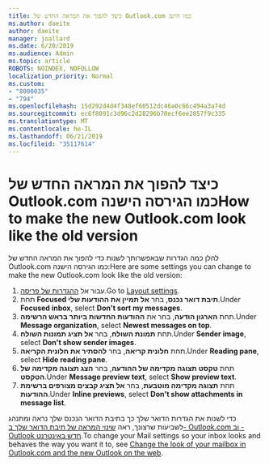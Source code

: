 ```yaml
---
title: כיצד להפוך את המראה החדש של Outlook.com כמו הישן
ms.author: daeite
author: daeite
manager: joallard
ms.date: 6/20/2019
ms.audience: Admin
ms.topic: article
ROBOTS: NOINDEX, NOFOLLOW
localization_priority: Normal
ms.custom:
- "8000035"
- "794"
ms.openlocfilehash: 15d292d4d4f348ef60512dc46a0c66c494a3a74d
ms.sourcegitcommit: ec6f8091c3d96c2d28296b70ecf6ee2857f9c335
ms.translationtype: MT
ms.contentlocale: he-IL
ms.lasthandoff: 06/21/2019
ms.locfileid: "35117614"
---
```

# <a name="how-to-make-the-new-outlookcom-look-like-the-old-version"></a><span data-ttu-id="7dff9-102">כיצד להפוך את המראה החדש של Outlook.com כמו הגירסה הישנה</span><span class="sxs-lookup"><span data-stu-id="7dff9-102">How to make the new Outlook.com look like the old version</span></span>

<span data-ttu-id="7dff9-103">להלן כמה הגדרות שבאפשרותך לשנות כדי להפוך את המראה החדש של Outlook.com כמו הגירסה הישנה:</span><span class="sxs-lookup"><span data-stu-id="7dff9-103">Here are some settings you can change to make the new Outlook.com look like the old version:</span></span>

1. <span data-ttu-id="7dff9-104">עבור אל [ההגדרות של פריסה](https://outlook.live.com/mail/options/mail/layout).</span><span class="sxs-lookup"><span data-stu-id="7dff9-104">Go to [Layout settings](https://outlook.live.com/mail/options/mail/layout).</span></span>
1. <span data-ttu-id="7dff9-105">תחת **Focused תיבת דואר נכנס**, בחר **אל תמיין את ההודעות שלי**.</span><span class="sxs-lookup"><span data-stu-id="7dff9-105">Under **Focused inbox**, select **Don't sort my messages**.</span></span>
1. <span data-ttu-id="7dff9-106">תחת **הארגון הודעה**, בחר את **ההודעות החדשות ביותר בראש הרשימה**.</span><span class="sxs-lookup"><span data-stu-id="7dff9-106">Under **Message organization**, select **Newest messages on top**.</span></span>
1. <span data-ttu-id="7dff9-107">תחת **תמונת השולח**, בחר **אל תציג תמונות השולח**.</span><span class="sxs-lookup"><span data-stu-id="7dff9-107">Under **Sender image**, select **Don't show sender images**.</span></span>
1. <span data-ttu-id="7dff9-108">תחת **חלונית קריאה**, בחר **להסתיר את חלונית הקריאה**.</span><span class="sxs-lookup"><span data-stu-id="7dff9-108">Under **Reading pane**, select **Hide reading pane**.</span></span>
1. <span data-ttu-id="7dff9-109">תחת **טקסט תצוגה מקדימה של ההודעה**, בחר **הצג תצוגה מקדימה של הטקסט**.</span><span class="sxs-lookup"><span data-stu-id="7dff9-109">Under **Message preview text**, select **Show preview text**.</span></span>
1. <span data-ttu-id="7dff9-110">תחת **תצוגה מקדימה מוטבעת**, בחר **אל תציג קבצים מצורפים ברשימת ההודעות**.</span><span class="sxs-lookup"><span data-stu-id="7dff9-110">Under **Inline previews**, select **Don't show attachments in message list**.</span></span>

<span data-ttu-id="7dff9-111">כדי לשנות את הגדרות הדואר שלך כך בתיבת הדואר הנכנס שלך נראה ומתנהג לשביעות שרצונך, ראה [שינוי המראה של תיבת הדואר שלך ב- Outlook.com וב -Outlook חדש באינטרנט](https://support.office.com/article/b41c2ecb-f23c-42b3-b7f8-659646d5e58c?wt.mc_id=Office_Outlook_com_Alchemy).</span><span class="sxs-lookup"><span data-stu-id="7dff9-111">To change your Mail settings so your inbox looks and behaves the way you want it to, see [Change the look of your mailbox in Outlook.com and the new Outlook on the web](https://support.office.com/article/b41c2ecb-f23c-42b3-b7f8-659646d5e58c?wt.mc_id=Office_Outlook_com_Alchemy).</span></span>